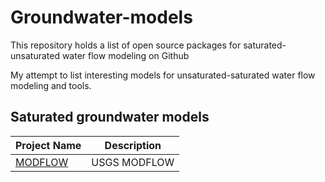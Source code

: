 # Groundwater-models
This repository holds a list of open source packages for saturated-unsaturated water flow modeling on Github

My attempt to list interesting models for unsaturated-saturated water flow modeling and tools.

Saturated groundwater models
------------------
| Project Name | Description |
| ------- | ------ |
|[MODFLOW](https://github.com/MODFLOW-USGS) | USGS MODFLOW |
